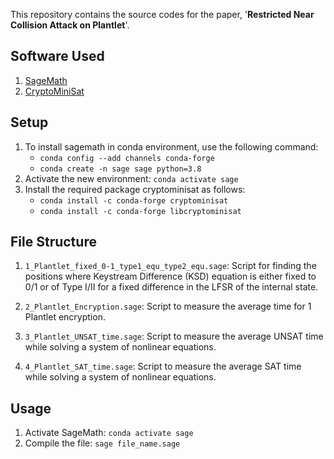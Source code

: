 This repository contains the source codes for the paper, '**Restricted Near Collision Attack on Plantlet**'.

## Software Used
1. [SageMath](https://www.sagemath.org/)
2. [CryptoMiniSat](https://github.com/msoos/cryptominisat)


## Setup

1. To install sagemath in conda environment, use the following command:
	* `conda config --add channels conda-forge`
	* `conda create -n sage sage python=3.8`
2. Activate the new environment: `conda activate sage`
3. Install the required package cryptominisat as follows:
	* `conda install -c conda-forge cryptominisat`
	* `conda install -c conda-forge libcryptominisat`



## File Structure

1. `1_Plantlet_fixed_0-1_type1_equ_type2_equ.sage`: Script for finding the positions where Keystream Difference (KSD) equation is either fixed to 0/1 or of Type I/II for a fixed difference in the LFSR of the internal state.

2. `2_Plantlet_Encryption.sage`: Script to measure the average time for 1 Plantlet encryption.

3. `3_Plantlet_UNSAT_time.sage`: Script to measure the average UNSAT time while solving a system of nonlinear equations.

3. `4_Plantlet_SAT_time.sage`: Script to measure the average SAT time while solving a system of nonlinear equations.



## Usage
1. Activate SageMath: `conda activate sage`
2. Compile the file: `sage file_name.sage`
